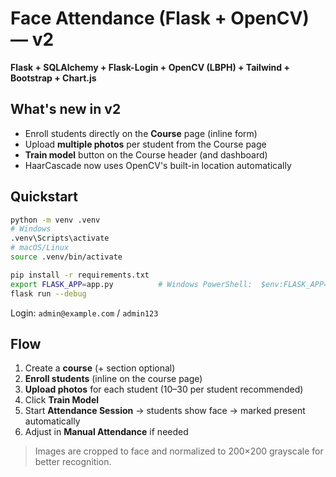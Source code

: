 # Face Attendance (Flask + OpenCV) — v2

**Flask + SQLAlchemy + Flask-Login + OpenCV (LBPH) + Tailwind + Bootstrap + Chart.js**

## What's new in v2
- Enroll students directly on the **Course** page (inline form)
- Upload **multiple photos** per student from the Course page
- **Train model** button on the Course header (and dashboard)
- HaarCascade now uses OpenCV's built-in location automatically

## Quickstart

```bash
python -m venv .venv
# Windows
.venv\Scripts\activate
# macOS/Linux
source .venv/bin/activate

pip install -r requirements.txt
export FLASK_APP=app.py          # Windows PowerShell:  $env:FLASK_APP="app.py"
flask run --debug
```

Login: `admin@example.com` / `admin123`

## Flow
1. Create a **course** (+ section optional)
2. **Enroll students** (inline on the course page)
3. **Upload photos** for each student (10–30 per student recommended)
4. Click **Train Model**
5. Start **Attendance Session** -> students show face -> marked present automatically
6. Adjust in **Manual Attendance** if needed

> Images are cropped to face and normalized to 200×200 grayscale for better recognition.
